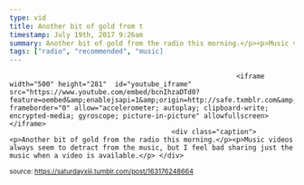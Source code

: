 ```yaml
---
type: vid
title: Another bit of gold from t
timestamp: July 19th, 2017 9:26am
summary: Another bit of gold from the radio this morning.</p><p>Music videos always seem to detract from the music, but I feel bad sharing just the music when a
tags: ["radio", "recommended", "music]
---
```


                
                
                
                
                
                
                
                
                                                            <iframe width="500" height="281"  id="youtube_iframe" src="https://www.youtube.com/embed/bcnIhzaDTd0?feature=oembed&amp;enablejsapi=1&amp;origin=http://safe.txmblr.com&amp;wmode=opaque" frameborder="0" allow="accelerometer; autoplay; clipboard-write; encrypted-media; gyroscope; picture-in-picture" allowfullscreen></iframe>                    
                                            <div class="caption"><p>Another bit of gold from the radio this morning.</p><p>Music videos always seem to detract from the music, but I feel bad sharing just the music when a video is available.</p> </div>
                                                    
<small>source: https://saturdayxiii.tumblr.com/post/163176248664</small>
